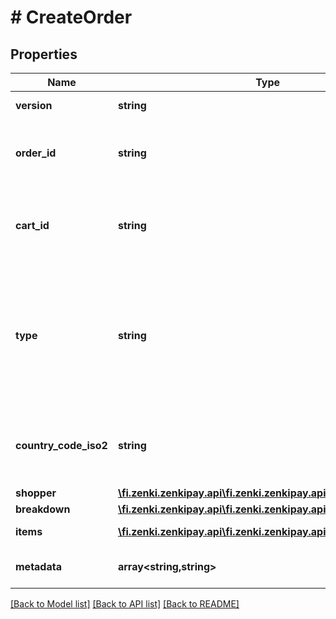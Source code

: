 # # CreateOrder

## Properties

Name | Type | Description | Notes
------------ | ------------- | ------------- | -------------
**version** | **string** | Data model version, its current value should be v1.0.0. |
**order_id** | **string** | Unique order identifier generated by the merchant. In order to have correct traceability and adequate conversion metrics, it is required to send the OrderId field or the CardId Field. | [optional]
**cart_id** | **string** | Unique identifier of the shopping cart that allows identifying the purchase of one or more products or services. In order to have correct traceability and adequate conversion metrics, it is required to send the OrderId field or the CardId Field. | [optional]
**type** | **string** | Indicates the model for the product delivery or service delivery.  Possible values: * WITH_CARRIER    - If a courier is going to be used for the shipment and delivery of the product or service. * WITHOUT_CARRIER - If a courier is not going to be used for the shipment and delivery of the product or service. * MIXED           - If a courier is going to be used to send part of the products or services and another part is delivered without using a courier. |
**country_code_iso2** | **string** | Unique country identifier, the definition of the ISO_3166-1 standard is used with 2 characters, see:https://en.wikipedia.org/wiki/ISO_3166-1_alpha-2 or https://www.iso.org/iso-3166-country-codes.html |
**shopper** | [**\fi.zenki.zenkipay.api\fi.zenki.zenkipay.api.model\Shopper**](Shopper.md) |  | [optional]
**breakdown** | [**\fi.zenki.zenkipay.api\fi.zenki.zenkipay.api.model\Breakdown**](Breakdown.md) |  |
**items** | [**\fi.zenki.zenkipay.api\fi.zenki.zenkipay.api.model\Item[]**](Item.md) | Set of products or services considered within the shopping cart. |
**metadata** | **array<string,string>** | Complementary information of the order that the merchant requires to send and inform Zenkipay. | [optional]

[[Back to Model list]](../../README.md#models) [[Back to API list]](../../README.md#endpoints) [[Back to README]](../../README.md)
